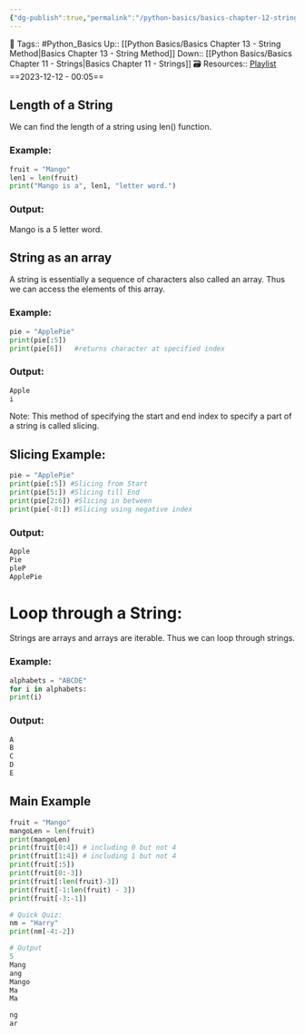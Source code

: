 ```yaml
---
{"dg-publish":true,"permalink":"/python-basics/basics-chapter-12-string-slicing-and-operations-on-string/","dgPassFrontmatter":true,"noteIcon":"1","created":"2023-12-12T00:05:46.253+05:30","updated":"2023-12-18T20:44:07.120+05:30"}
---
```


🧶 Tags:: #Python_Basics 
Up:: [[Python Basics/Basics Chapter 13 - String Method\|Basics Chapter 13 - String Method]]
Down:: [[Python Basics/Basics Chapter 11 - Strings\|Basics Chapter 11 - Strings]]
🗃 Resources:: [Playlist](https://www.youtube.com/playlist?list=PLu0W_9lII9agwh1XjRt242xIpHhPT2llg)
==2023-12-12 - 00:05==
## Length of a String
We can find the length of a string using len() function.
### Example:

```python
fruit = "Mango"
len1 = len(fruit)
print("Mango is a", len1, "letter word.")
```
### Output:
Mango is a 5 letter word.
## String as an array
A string is essentially a sequence of characters also called an array. Thus we can access the elements of this array.
### Example:
```python
pie = "ApplePie"
print(pie[:5])
print(pie[6])	#returns character at specified index
```
### Output:
```python
Apple
i
```
Note: This method of specifying the start and end index to specify a part of a string is called slicing.
## Slicing Example:
```python
pie = "ApplePie"
print(pie[:5]) #Slicing from Start
print(pie[5:]) #Slicing till End
print(pie[2:6]) #Slicing in between
print(pie[-8:]) #Slicing using negative index
```
### Output:
```python
Apple
Pie
pleP
ApplePie
```
# Loop through a String:
Strings are arrays and arrays are iterable. Thus we can loop through strings.
### Example:
```python
alphabets = "ABCDE"
for i in alphabets:
print(i)
```
### Output:
```python
A 
B
C
D
E
```
## Main Example
```python
fruit = "Mango"
mangoLen = len(fruit)
print(mangoLen)
print(fruit[0:4]) # including 0 but not 4
print(fruit[1:4]) # including 1 but not 4
print(fruit[:5])
print(fruit[0:-3])
print(fruit[:len(fruit)-3])
print(fruit[-1:len(fruit) - 3])
print(fruit[-3:-1])

# Quick Quiz:
nm = "Harry"
print(nm[-4:-2])

# Output
5
Mang
ang
Mango
Ma
Ma

ng
ar
```
